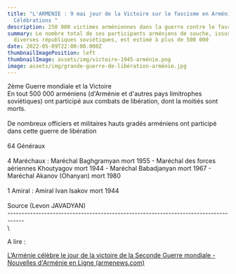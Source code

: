 ```yaml
---
title: "L'ARMENIE : 9 mai jour de la Victoire sur le fascisme en Arménie -
  Célébrations "
description: 250 000 victimes arméniennes dans la guerre contre le fascisme 1945
summary: Le nombre total de ses participants arméniens de souche, issus de
  diverses républiques soviétiques, est estimé à plus de 500 000
date: 2022-05-09T22:00:00.000Z
thumbnailImagePosition: left
thumbnailImage: assets/img/victoire-1945-arménie.png
image: assets/img/grande-guerre-de-libération-arménie.jpg
---
```

2ème Guerre mondiale et la Victoire \
En tout 500 000 arméniens (d'Arménie et d'autres pays limitrophes soviétiques) ont participé aux combats de libération, dont la moitiés sont morts. \
\
De nombreux officiers et militaires hauts gradés arméniens ont participé dans cette guerre de libération \
\
64 Généraux \
\
4 Maréchaux : Maréchal Baghgramyan mort 1955 - Maréchal des forces aériennes Khoutyagov mort 1944 - Maréchal Babadjanyan  mort 1967 - Maréchal Akanov (Ohanyan) mort 1980 \
\
1 Amiral : Amiral Ivan Isakov mort 1944\
\
Source (Levon JAVADYAN)\
------------------------------------------------------------------------------------\
\
<!--StartFragment-->  A lire : 

[L’Arménie célèbre le jour de la victoire de la Seconde Guerre mondiale - Nouvelles d'Arménie en Ligne (armenews.com)](https://armenews.com/spip.php?page=article&id_article=92549)

<!--EndFragment-->